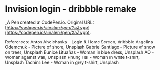 # Invision login - dribbble remake
 _A Pen created at CodePen.io. Original URL: [https://codepen.io/ainalem/pen/XaZwpp](https://codepen.io/ainalem/pen/XaZwpp).

 References:
Anton Aheichanka     - Login & Home Screen, dribbble
Angelina Odemchuk - Picture of shore, Unsplash
Gabriel Santiago         - Picture of snow on trees, Unsplash
Eunice Lituañas           - Woman in blue dress, Unsplash
AO                                       - Woman against wall, Unsplash
Phùng Hải                       - Woman in white t-shirt, Unsplash
Tachina Lee                    - Woman in grey t-shirt, Unsplash